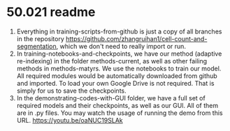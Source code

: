 # 50.021 readme

1. Everything in training-scripts-from-github is just a copy of all branches in the repository https://github.com/zhangruihan1/cell-count-and-segmentation, which we don't need to really import or run.
2. In training-notebooks-and-checkpoints, we have our method (adaptive re-indexing) in the folder methods-current, as well as other failing methods in methods-matyrs. We use the notebooks to train our model. All required modules would be automatically downloaded from github and imported. To load your own Google Drive is not required. That is simply for us to save the checkpoints.
3. In the demonstrating-codes-with-GUI folder, we have a full set of required models and their checkpoints, as well as our GUI. All of them are in .py files. You may watch the usage of running the demo from this URL. https://youtu.be/oaNUC19SLAk
